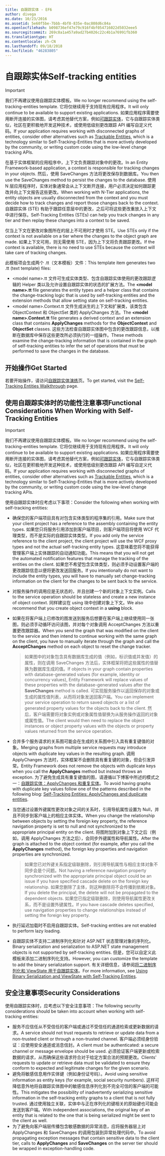 ```yaml
---
title: 自跟踪实体 - EF6
author: divega
ms.date: 10/23/2016
ms.assetid: 5e60f5be-7bbb-4bf8-835e-0ac808d6c84a
ms.openlocfilehash: b098736ef47e79c916f4bf054716022d5032eee5
ms.sourcegitcommit: 269c8a1a457a9ad27b4026c22c4b1a76991fb360
ms.translationtype: HT
ms.contentlocale: zh-CN
ms.lasthandoff: 09/18/2018
ms.locfileid: "46283805"
---
```

# <a name="self-tracking-entities"></a><span data-ttu-id="09369-102">自跟踪实体</span><span class="sxs-lookup"><span data-stu-id="09369-102">Self-tracking entities</span></span>

> [!IMPORTANT]
> <span data-ttu-id="09369-103">我们不再建议使用自跟踪实体模板。</span><span class="sxs-lookup"><span data-stu-id="09369-103">We no longer recommend using the self-tracking-entities template.</span></span> <span data-ttu-id="09369-104">它将仅继续用于支持现有应用程序。</span><span class="sxs-lookup"><span data-stu-id="09369-104">It will only continue to be available to support existing applications.</span></span> <span data-ttu-id="09369-105">如果应用程序需要使用断开连接的实体图，请考虑其他替代方案，例如[可跟踪实体](http://trackableentities.github.io/)，它与自跟踪实体类似，社区在更积极地开发这种技术，或使用低级别更改跟踪 API 编写自定义代码。</span><span class="sxs-lookup"><span data-stu-id="09369-105">If your application requires working with disconnected graphs of entities, consider other alternatives such as [Trackable Entities](http://trackableentities.github.io/), which is a technology similar to Self-Tracking-Entities that is more actively developed by the community, or writing custom code using the low-level change tracking APIs.</span></span>

<span data-ttu-id="09369-106">在基于实体框架的应用程序中，上下文负责跟踪对象中的更改。</span><span class="sxs-lookup"><span data-stu-id="09369-106">In an Entity Framework-based application, a context is responsible for tracking changes in your objects.</span></span> <span data-ttu-id="09369-107">然后，使用 SaveChanges 方法将更改保存到数据库。</span><span class="sxs-lookup"><span data-stu-id="09369-107">You then use the SaveChanges method to persist the changes to the database.</span></span> <span data-ttu-id="09369-108">使用 N 层应用程序时，实体对象通常会从上下文断开连接，用户必须决定如何跟踪更改并向上下文报告这些更改。</span><span class="sxs-lookup"><span data-stu-id="09369-108">When working with N-Tier applications, the entity objects are usually disconnected from the context and you must decide how to track changes and report those changes back to the context.</span></span> <span data-ttu-id="09369-109">自跟踪实体 (STE) 有助于跟踪任意层中的更改，之后可将这些更改重放入上下文中进行保存。</span><span class="sxs-lookup"><span data-stu-id="09369-109">Self-Tracking Entities (STEs) can help you track changes in any tier and then replay these changes into a context to be saved.</span></span>  

<span data-ttu-id="09369-110">仅当上下文在更改对象图所在的层上不可用时才使用 STE。</span><span class="sxs-lookup"><span data-stu-id="09369-110">Use STEs only if the context is not available on a tier where the changes to the object graph are made.</span></span> <span data-ttu-id="09369-111">如果上下文可用，则无需使用 STE，因为上下文将负责跟踪更改。</span><span class="sxs-lookup"><span data-stu-id="09369-111">If the context is available, there is no need to use STEs because the context will take care of tracking changes.</span></span>  

<span data-ttu-id="09369-112">此模板项会生成两个 .tt（文本模板）文件：</span><span class="sxs-lookup"><span data-stu-id="09369-112">This template item generates two .tt (text template) files:</span></span>  

- <span data-ttu-id="09369-113">\<model name\>.tt 文件可生成实体类型、包含自跟踪实体使用的更改跟踪逻辑的 Helper 类以及允许设置自跟踪实体的状态的扩展方法。</span><span class="sxs-lookup"><span data-stu-id="09369-113">The **\<model name\>.tt** file generates the entity types and a helper class that contains the change-tracking logic that is used by self-tracking entities and the extension methods that allow setting state on self-tracking entities.</span></span>  
- <span data-ttu-id="09369-114">\<model name\>.Context.tt 文件生成派生的上下文和扩展类，该类包含 ObjectContext 和 ObjectSet 类的 ApplyChanges 方法。</span><span class="sxs-lookup"><span data-stu-id="09369-114">The **\<model name\>.Context.tt** file generates a derived context and an extension class that contains **ApplyChanges** methods for the **ObjectContext** and **ObjectSet** classes.</span></span> <span data-ttu-id="09369-115">这些方法检查自跟踪实体图中包含的更改跟踪信息，以推断在数据库中保存这些更改所必须执行的一组操作。</span><span class="sxs-lookup"><span data-stu-id="09369-115">These methods examine the change-tracking information that is contained in the graph of self-tracking entities to infer the set of operations that must be performed to save the changes in the database.</span></span>  

## <a name="get-started"></a><span data-ttu-id="09369-116">开始操作</span><span class="sxs-lookup"><span data-stu-id="09369-116">Get Started</span></span>  

<span data-ttu-id="09369-117">若要开始操作，请访问[自跟踪实体演练](walkthrough.md)页。</span><span class="sxs-lookup"><span data-stu-id="09369-117">To get started, visit the [Self-Tracking Entities Walkthrough](walkthrough.md) page.</span></span>  

## <a name="functional-considerations-when-working-with-self-tracking-entities"></a><span data-ttu-id="09369-118">使用自跟踪实体时的功能性注意事项</span><span class="sxs-lookup"><span data-stu-id="09369-118">Functional Considerations When Working with Self-Tracking Entities</span></span>  
> [!IMPORTANT]
> <span data-ttu-id="09369-119">我们不再建议使用自跟踪实体模板。</span><span class="sxs-lookup"><span data-stu-id="09369-119">We no longer recommend using the self-tracking-entities template.</span></span> <span data-ttu-id="09369-120">它将仅继续用于支持现有应用程序。</span><span class="sxs-lookup"><span data-stu-id="09369-120">It will only continue to be available to support existing applications.</span></span> <span data-ttu-id="09369-121">如果应用程序需要使用断开连接的实体图，请考虑其他替代方案，例如[可跟踪实体](http://trackableentities.github.io/)，它与自跟踪实体类似，社区在更积极地开发这种技术，或使用低级别更改跟踪 API 编写自定义代码。</span><span class="sxs-lookup"><span data-stu-id="09369-121">If your application requires working with disconnected graphs of entities, consider other alternatives such as [Trackable Entities](http://trackableentities.github.io/), which is a technology similar to Self-Tracking-Entities that is more actively developed by the community, or writing custom code using the low-level change tracking APIs.</span></span>

<span data-ttu-id="09369-122">使用自跟踪实体时应考虑以下事项：</span><span class="sxs-lookup"><span data-stu-id="09369-122">Consider the following when working with self-tracking entities:</span></span>  

- <span data-ttu-id="09369-123">确保您的客户端项目具有对包含实体类型的程序集的引用。</span><span class="sxs-lookup"><span data-stu-id="09369-123">Make sure that your client project has a reference to the assembly containing the entity types.</span></span> <span data-ttu-id="09369-124">如果您只将服务引用添加到客户端项目，则客户端项目将使用 WCF 代理类型，而不是实际的自跟踪实体类型。</span><span class="sxs-lookup"><span data-stu-id="09369-124">If you add only the service reference to the client project, the client project will use the WCF proxy types and not the actual self-tracking entity types.</span></span> <span data-ttu-id="09369-125">这意味着您将不能获得管理客户端上实体跟踪的自动通知功能。</span><span class="sxs-lookup"><span data-stu-id="09369-125">This means that you will not get the automated notification features that manage the tracking of the entities on the client.</span></span> <span data-ttu-id="09369-126">如果您不希望包含实体类型，则必须手动设置客户端的更改跟踪信息以便将更改发送回服务。</span><span class="sxs-lookup"><span data-stu-id="09369-126">If you intentionally do not want to include the entity types, you will have to manually set change-tracking information on the client for the changes to be sent back to the service.</span></span>  
- <span data-ttu-id="09369-127">对服务操作的调用应是无状态的，并且创建一个新的对象上下文实例。</span><span class="sxs-lookup"><span data-stu-id="09369-127">Calls to the service operation should be stateless and create a new instance of object context.</span></span> <span data-ttu-id="09369-128">同样建议在 using 块中创建对象上下文。</span><span class="sxs-lookup"><span data-stu-id="09369-128">We also recommend that you create object context in a **using** block.</span></span>  
- <span data-ttu-id="09369-129">如果在将客户端上已修改的图发送到服务后想要在客户端上继续使用同一张图，则必须手动循环访问该图，并对每个对象调用 AcceptChanges 方法以重置更改跟踪器。</span><span class="sxs-lookup"><span data-stu-id="09369-129">When you send the graph that was modified on the client to the service and then intend to continue working with the same graph on the client, you have to manually iterate through the graph and call the **AcceptChanges** method on each object to reset the change tracker.</span></span>  

    > <span data-ttu-id="09369-130">如果图中的对象包含具有数据库生成的值（例如，标识值或并发值）的属性，则在调用 SaveChanges 方法后，实体框架将把这些属性的值替换为数据库生成的值。</span><span class="sxs-lookup"><span data-stu-id="09369-130">If objects in your graph contain properties with database-generated values (for example, identity or concurrency values), Entity Framework will replace values of these properties with the database-generated values after the **SaveChanges** method is called.</span></span> <span data-ttu-id="09369-131">可实现服务操作以返回保存的对象或生成的属性值列表，从而将对象发送回客户端。</span><span class="sxs-lookup"><span data-stu-id="09369-131">You can implement your service operation to return saved objects or a list of generated property values for the objects back to the client.</span></span> <span data-ttu-id="09369-132">然后，客户端需要将对象实例或对象属性值替换为从服务操作返回的对象或属性值。</span><span class="sxs-lookup"><span data-stu-id="09369-132">The client would then need to replace the object instances or object property values with the objects or property values returned from the service operation.</span></span>  
- <span data-ttu-id="09369-133">合并多个服务请求的关系图可能会在生成的关系图中引入具有重复键值的对象。</span><span class="sxs-lookup"><span data-stu-id="09369-133">Merging graphs from multiple service requests may introduce objects with duplicate key values in the resulting graph.</span></span> <span data-ttu-id="09369-134">调用 ApplyChanges 方法时，实体框架不会删除具有重复键的对象，但会引发异常。</span><span class="sxs-lookup"><span data-stu-id="09369-134">Entity Framework does not remove the objects with duplicate keys when you call the **ApplyChanges** method but instead throws an exception.</span></span> <span data-ttu-id="09369-135">为了避免生成具有重复键值的图，请遵循以下博客中所述的模式之一：[自跟踪实体：ApplyChanges 和重复实体](https://go.microsoft.com/fwlink/?LinkID=205119&clcid=0x409)。</span><span class="sxs-lookup"><span data-stu-id="09369-135">To avoid having graphs with duplicate key values follow one of the patterns described in the following blog: [Self-Tracking Entities: ApplyChanges and duplicate entities](https://go.microsoft.com/fwlink/?LinkID=205119&clcid=0x409).</span></span>  
- <span data-ttu-id="09369-136">当您通过设置外键属性更改对象之间的关系时，引用导航属性设置为 Null，并且不同步到客户端上的相应主体实体。</span><span class="sxs-lookup"><span data-stu-id="09369-136">When you change the relationship between objects by setting the foreign key property, the reference navigation property is set to null and not synchronized to the appropriate principal entity on the client.</span></span> <span data-ttu-id="09369-137">将图附加到对象上下文之后（例如，调用 ApplyChanges 方法之后），会同步外键属性和导航属性。</span><span class="sxs-lookup"><span data-stu-id="09369-137">After the graph is attached to the object context (for example, after you call the **ApplyChanges** method), the foreign key properties and navigation properties are synchronized.</span></span>  

    > <span data-ttu-id="09369-138">如果您已对外键关系指定级联删除，则引用导航属性与相应主体对象不同步会是个问题。</span><span class="sxs-lookup"><span data-stu-id="09369-138">Not having a reference navigation property synchronized with the appropriate principal object could be an issue if you have specified cascade delete on the foreign key relationship.</span></span> <span data-ttu-id="09369-139">如果您删除了主体，则这种删除将不会传播到依赖对象。</span><span class="sxs-lookup"><span data-stu-id="09369-139">If you delete the principal, the delete will not be propagated to the dependent objects.</span></span> <span data-ttu-id="09369-140">如果您已指定级联删除，则使用导航属性更改关系，而不是设置外键属性。</span><span class="sxs-lookup"><span data-stu-id="09369-140">If you have cascade deletes specified, use navigation properties to change relationships instead of setting the foreign key property.</span></span>  
- <span data-ttu-id="09369-141">执行延迟加载时不启用自跟踪实体。</span><span class="sxs-lookup"><span data-stu-id="09369-141">Self-tracking entities are not enabled to perform lazy loading.</span></span>  
- <span data-ttu-id="09369-142">自跟踪实体不支持二进制序列化和针对 ASP.NET 状态管理对象的序列化。</span><span class="sxs-lookup"><span data-stu-id="09369-142">Binary serialization and serialization to ASP.NET state management objects is not supported by self-tracking entities.</span></span> <span data-ttu-id="09369-143">但是，您可以自定义此模板来添加二进制序列化支持。</span><span class="sxs-lookup"><span data-stu-id="09369-143">However, you can customize the template to add the binary serialization support.</span></span> <span data-ttu-id="09369-144">有关详细信息，请参阅[将二进制序列化和 ViewState 用于自跟踪实体](https://go.microsoft.com/fwlink/?LinkId=199208)。</span><span class="sxs-lookup"><span data-stu-id="09369-144">For more information, see [Using Binary Serialization and ViewState with Self-Tracking Entities](https://go.microsoft.com/fwlink/?LinkId=199208).</span></span>  

## <a name="security-considerations"></a><span data-ttu-id="09369-145">安全注意事项</span><span class="sxs-lookup"><span data-stu-id="09369-145">Security Considerations</span></span>  

<span data-ttu-id="09369-146">使用自跟踪实体时，应考虑以下安全注意事项：</span><span class="sxs-lookup"><span data-stu-id="09369-146">The following security considerations should be taken into account when working with self-tracking entities:</span></span>  

- <span data-ttu-id="09369-147">服务不应信任从不受信任的客户端或通过不受信任的通道检索或更新数据的请求。</span><span class="sxs-lookup"><span data-stu-id="09369-147">A service should not trust requests to retrieve or update data from a non-trusted client or through a non-trusted channel.</span></span> <span data-ttu-id="09369-148">客户端必须经身份验证：应使用安全通道或消息信封。</span><span class="sxs-lookup"><span data-stu-id="09369-148">A client must be authenticated: a secure channel or message envelope should be used.</span></span> <span data-ttu-id="09369-149">必须验证客户端更新或检索数据的请求，从而确保这些请求符合对于给定方案合法的预期更改。</span><span class="sxs-lookup"><span data-stu-id="09369-149">Clients' requests to update or retrieve data must be validated to ensure they conform to expected and legitimate changes for the given scenario.</span></span>  
- <span data-ttu-id="09369-150">避免将敏感信息用作实体键（例如身份证号码）。</span><span class="sxs-lookup"><span data-stu-id="09369-150">Avoid using sensitive information as entity keys (for example, social security numbers).</span></span> <span data-ttu-id="09369-151">这样可降低意外地将自跟踪实体图中的敏感信息序列化到不完全可信的客户端的可能性。</span><span class="sxs-lookup"><span data-stu-id="09369-151">This mitigates the possibility of inadvertently serializing sensitive information in the self-tracking entity graphs to a client that is not fully trusted.</span></span> <span data-ttu-id="09369-152">通过使用独立关联，实体中与正在序列化的键相关的原始键也可能会发送到客户端。</span><span class="sxs-lookup"><span data-stu-id="09369-152">With independent associations, the original key of an entity that is related to the one that is being serialized might be sent to the client as well.</span></span>  
- <span data-ttu-id="09369-153">为了避免向客户端层传播包含敏感数据的异常消息，应将服务器层上对 ApplyChanges 和 SaveChanges 的调用包装到异常处理代码中。</span><span class="sxs-lookup"><span data-stu-id="09369-153">To avoid propagating exception messages that contain sensitive data to the client tier, calls to **ApplyChanges** and **SaveChanges** on the server tier should be wrapped in exception-handling code.</span></span>  
